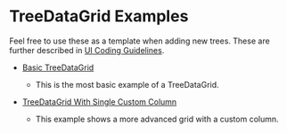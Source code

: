 # TreeDataGrid Examples

Feel free to use these as a template when adding new trees.
These are further described in [UI Coding Guidelines](../../../docs/developers/development-guidelines/UICodingGuidelines.md#trees-with-columns-treedatagrid).

- [Basic TreeDataGrid](./Basic)
    - This is the most basic example of a TreeDataGrid.

- [TreeDataGrid With Single Custom Column](./SingleColumn)
    - This example shows a more advanced grid with a custom column.
